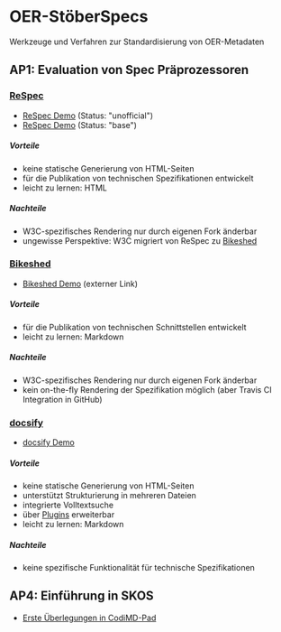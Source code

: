 # OER-StöberSpecs

Werkzeuge und Verfahren zur Standardisierung von OER-Metadaten

## AP1: Evaluation von Spec Präprozessoren

### <a id="respec"></a>[ReSpec](https://github.com/w3c/respec)

* [ReSpec Demo](evaluation/ReSpec/demo-unofficial.html) (Status: "unofficial")
* [ReSpec Demo](evaluation/ReSpec/demo-base.html) (Status: "base")

##### Vorteile

- keine statische Generierung von HTML-Seiten
- für die Publikation von technischen Spezifikationen entwickelt
- leicht zu lernen: HTML

##### Nachteile

- W3C-spezifisches Rendering nur durch eigenen Fork änderbar
- ungewisse Perspektive: W3C migriert von ReSpec zu [Bikeshed](#bikeshed)

### <a id="bikeshed"></a>[Bikeshed](https://github.com/tabatkins/bikeshed)

* [Bikeshed Demo](https://tabatkins.github.io/bikeshed/) (externer Link)

##### Vorteile

- für die Publikation von technischen Schnittstellen entwickelt
- leicht zu lernen: Markdown

##### Nachteile

- W3C-spezifisches Rendering nur durch eigenen Fork änderbar
- kein on-the-fly Rendering der Spezifikation möglich (aber Travis CI Integration in GitHub)

### <a id="docsify"></a>[docsify](https://github.com/docsifyjs/docsify)

* [docsify Demo](evaluation/docsify/index.html)

##### Vorteile

- keine statische Generierung von HTML-Seiten
- unterstützt Strukturierung in mehreren Dateien
- integrierte Volltextsuche
- über [Plugins](https://docsify.js.org/#/plugins) erweiterbar
- leicht zu lernen: Markdown

##### Nachteile

- keine spezifische Funktionalität für technische Spezifikationen

## AP4: Einführung in SKOS

* [Erste Überlegungen in CodiMD-Pad](https://pad.gwdg.de/D-QEi-z6RleT1kxBccpWww)
